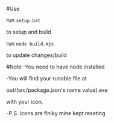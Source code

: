 #Use

run `setup.bat`

to setup and build

run `node build.mjs`

to update changes/build

#Note
-You need to have node installed

-You will find your runable file at

out/(src/package.json's name value).exe

with your icon.

-P.S. icons are finiky mine kept reseting